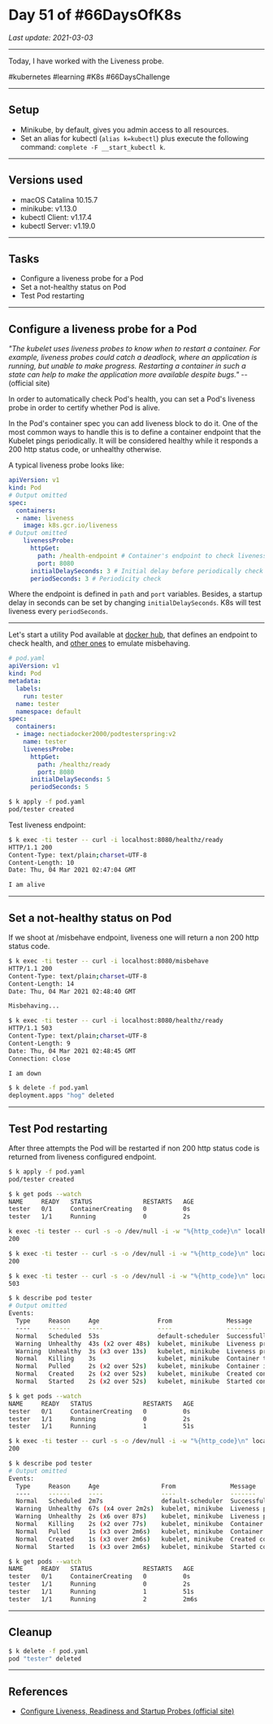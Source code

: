 # Day 51 of #66DaysOfK8s

_Last update: 2021-03-03_

---
Today, I have worked with the Liveness probe.

#kubernetes #learning #K8s #66DaysChallenge

---

## Setup

* Minikube, by default, gives you admin access to all resources. 
* Set an alias for kubectl (```alias k=kubectl```) plus execute the following command: ```complete -F __start_kubectl k```.


---

## Versions used

* macOS Catalina 10.15.7
* minikube: v1.13.0
* kubectl Client: v1.17.4
* kubectl Server: v1.19.0

---

## Tasks

* Configure a liveness probe for a Pod
* Set a not-healthy status on Pod
* Test Pod restarting

---

## Configure a liveness probe for a Pod

_"The kubelet uses liveness probes to know when to restart a container. For example, liveness probes could catch a deadlock, where an application is running, but unable to make progress. Restarting a container in such a state can help to make the application more available despite bugs."_ -- (official site)

In order to automatically check Pod's health, you can set a Pod's liveness probe in order to certify whether Pod is alive.

In the Pod's container spec you can add liveness block to do it. One of the most common ways to handle this is to define a container endpoint that the Kubelet pings periodically. It will be considered healthy while it responds a 200 http status code, or unhealthy otherwise.

A typical liveness probe looks like:

```yaml
apiVersion: v1
kind: Pod
# Output omitted
spec:
  containers:
  - name: liveness
    image: k8s.gcr.io/liveness
# Output omitted
    livenessProbe:
      httpGet:
        path: /health-endpoint # Container's endpoint to check liveness
        port: 8080
      initialDelaySeconds: 3 # Initial delay before periodically check liveness
      periodSeconds: 3 # Periodicity check
```

Where the endpoint is defined in ```path``` and ```port``` variables. Besides, a startup delay in seconds can be set by changing ```initialDelaySeconds```. K8s will test liveness every ```periodSeconds```.

---

Let's start a utility Pod available at [docker hub](https://hub.docker.com/r/nectiadocker2000/podtesterspring), that defines an endpoint to check health, and [other ones](https://github.com/jp-chl/podtesterspring) to emulate misbehaving. 

```yaml
# pod.yaml
apiVersion: v1
kind: Pod
metadata:
  labels:
    run: tester
  name: tester
  namespace: default
spec:
  containers:
  - image: nectiadocker2000/podtesterspring:v2
    name: tester
    livenessProbe:
      httpGet:
        path: /healthz/ready
        port: 8080
      initialDelaySeconds: 5
      periodSeconds: 5
```

```bash
$ k apply -f pod.yaml
pod/tester created
```

Test liveness endpoint:

```bash
$ k exec -ti tester -- curl -i localhost:8080/healthz/ready
HTTP/1.1 200
Content-Type: text/plain;charset=UTF-8
Content-Length: 10
Date: Thu, 04 Mar 2021 02:47:04 GMT

I am alive
```

---

## Set a not-healthy status on Pod

If we shoot at /misbehave endpoint, liveness one will return a non 200 http status code.

```bash
$ k exec -ti tester -- curl -i localhost:8080/misbehave
HTTP/1.1 200
Content-Type: text/plain;charset=UTF-8
Content-Length: 14
Date: Thu, 04 Mar 2021 02:48:40 GMT

Misbehaving...
```

```bash
$ k exec -ti tester -- curl -i localhost:8080/healthz/ready
HTTP/1.1 503
Content-Type: text/plain;charset=UTF-8
Content-Length: 9
Date: Thu, 04 Mar 2021 02:48:45 GMT
Connection: close

I am down
```

```bash
$ k delete -f pod.yaml
deployment.apps "hog" deleted
```

---

## Test Pod restarting

After three attempts the Pod will be restarted if non 200 http status code is returned from liveness configured endpoint.

```bash
$ k apply -f pod.yaml
pod/tester created
```

```bash
$ k get pods --watch
NAME     READY   STATUS              RESTARTS   AGE
tester   0/1     ContainerCreating   0          0s
tester   1/1     Running             0          2s
```

```bash
k exec -ti tester -- curl -s -o /dev/null -i -w "%{http_code}\n" localhost:8080/healthz/ready
200
```

```bash
$ k exec -ti tester -- curl -s -o /dev/null -i -w "%{http_code}\n" localhost:8080/misbehave
200
```

```bash
$ k exec -ti tester -- curl -s -o /dev/null -i -w "%{http_code}\n" localhost:8080/healthz/ready
503
```

```bash
$ k describe pod tester
# Output omitted
Events:
  Type     Reason     Age                From               Message
  ----     ------     ----               ----               -------
  Normal   Scheduled  53s                default-scheduler  Successfully assigned default/tester to minikube
  Warning  Unhealthy  43s (x2 over 48s)  kubelet, minikube  Liveness probe failed: Get "http://172.17.0.3:8080/healthz/ready": dial tcp 172.17.0.3:8080: connect: connection refused
  Warning  Unhealthy  3s (x3 over 13s)   kubelet, minikube  Liveness probe failed: HTTP probe failed with statuscode: 503
  Normal   Killing    3s                 kubelet, minikube  Container tester failed liveness probe, will be restarted
  Normal   Pulled     2s (x2 over 52s)   kubelet, minikube  Container image "nectiadocker2000/podtesterspring:v2" already present on machine
  Normal   Created    2s (x2 over 52s)   kubelet, minikube  Created container tester
  Normal   Started    2s (x2 over 52s)   kubelet, minikube  Started container tester
```

```bash
$ k get pods --watch
NAME     READY   STATUS              RESTARTS   AGE
tester   0/1     ContainerCreating   0          0s
tester   1/1     Running             0          2s
tester   1/1     Running             1          51s
```

```bash
$ k exec -ti tester -- curl -s -o /dev/null -i -w "%{http_code}\n" localhost:8080/misbehave
200
```

```bash
$ k describe pod tester
# Output omitted
Events:
  Type     Reason     Age                 From               Message
  ----     ------     ----                ----               -------
  Normal   Scheduled  2m7s                default-scheduler  Successfully assigned default/tester to minikube
  Warning  Unhealthy  67s (x4 over 2m2s)  kubelet, minikube  Liveness probe failed: Get "http://172.17.0.3:8080/healthz/ready": dial tcp 172.17.0.3:8080: connect: connection refused
  Warning  Unhealthy  2s (x6 over 87s)    kubelet, minikube  Liveness probe failed: HTTP probe failed with statuscode: 503
  Normal   Killing    2s (x2 over 77s)    kubelet, minikube  Container tester failed liveness probe, will be restarted
  Normal   Pulled     1s (x3 over 2m6s)   kubelet, minikube  Container image "nectiadocker2000/podtesterspring:v2" already present on machine
  Normal   Created    1s (x3 over 2m6s)   kubelet, minikube  Created container tester
  Normal   Started    1s (x3 over 2m6s)   kubelet, minikube  Started container tester
```

```bash
$ k get pods --watch
NAME     READY   STATUS              RESTARTS   AGE
tester   0/1     ContainerCreating   0          0s
tester   1/1     Running             0          2s
tester   1/1     Running             1          51s
tester   1/1     Running             2          2m6s
```

---

## Cleanup

```bash
$ k delete -f pod.yaml
pod "tester" deleted
```

---

## References

* [Configure Liveness, Readiness and Startup Probes (official site)](https://kubernetes.io/docs/tasks/configure-pod-container/configure-liveness-readiness-startup-probes/)
